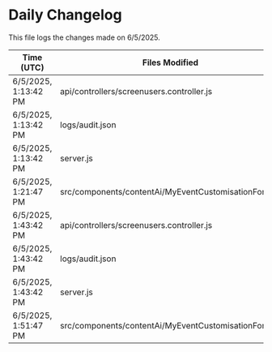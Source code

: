 # Daily Changelog

This file logs the changes made on 6/5/2025.

| Time (UTC)             | Files Modified                    | Changes (Addition/Deletion) |
|------------------------|-----------------------------------|-----------------------------|
| 6/5/2025, 1:13:42 PM | api/controllers/screenusers.controller.js | 8 Additions & 8 Deletions |
| 6/5/2025, 1:13:42 PM | logs/audit.json | 15 Additions & 15 Deletions |
| 6/5/2025, 1:13:42 PM | server.js | 6 Additions & 0 Deletions |
| 6/5/2025, 1:21:47 PM | src/components/contentAi/MyEventCustomisationForm.js | 1 Additions & 1 Deletions|
| 6/5/2025, 1:43:42 PM | api/controllers/screenusers.controller.js | 8 Additions & 8 Deletions|
| 6/5/2025, 1:43:42 PM | logs/audit.json | 15 Additions & 15 Deletions|
| 6/5/2025, 1:43:42 PM | server.js | 6 Additions & 0 Deletions|
| 6/5/2025, 1:51:47 PM | src/components/contentAi/MyEventCustomisationForm.js | 1 Additions & 1 Deletions|
